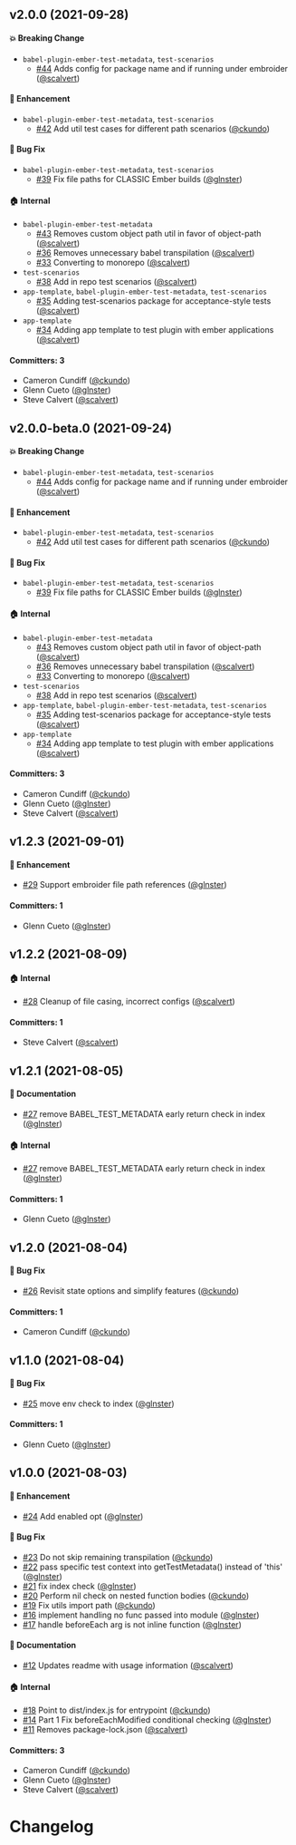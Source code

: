 ## v2.0.0 (2021-09-28)

#### :boom: Breaking Change
* `babel-plugin-ember-test-metadata`, `test-scenarios`
  * [#44](https://github.com/babel-plugin-ember-test-metadata/babel-plugin-ember-test-metadata/pull/44) Adds config for package name and if running under embroider ([@scalvert](https://github.com/scalvert))

#### :rocket: Enhancement
* `babel-plugin-ember-test-metadata`, `test-scenarios`
  * [#42](https://github.com/babel-plugin-ember-test-metadata/babel-plugin-ember-test-metadata/pull/42) Add util test cases for different path scenarios ([@ckundo](https://github.com/ckundo))

#### :bug: Bug Fix
* `babel-plugin-ember-test-metadata`, `test-scenarios`
  * [#39](https://github.com/babel-plugin-ember-test-metadata/babel-plugin-ember-test-metadata/pull/39) Fix file paths for CLASSIC Ember builds ([@glnster](https://github.com/glnster))

#### :house: Internal
* `babel-plugin-ember-test-metadata`
  * [#43](https://github.com/babel-plugin-ember-test-metadata/babel-plugin-ember-test-metadata/pull/43) Removes custom object path util in favor of object-path ([@scalvert](https://github.com/scalvert))
  * [#36](https://github.com/babel-plugin-ember-test-metadata/babel-plugin-ember-test-metadata/pull/36) Removes unnecessary babel transpilation ([@scalvert](https://github.com/scalvert))
  * [#33](https://github.com/babel-plugin-ember-test-metadata/babel-plugin-ember-test-metadata/pull/33) Converting to monorepo ([@scalvert](https://github.com/scalvert))
* `test-scenarios`
  * [#38](https://github.com/babel-plugin-ember-test-metadata/babel-plugin-ember-test-metadata/pull/38) Add in repo test scenarios ([@scalvert](https://github.com/scalvert))
* `app-template`, `babel-plugin-ember-test-metadata`, `test-scenarios`
  * [#35](https://github.com/babel-plugin-ember-test-metadata/babel-plugin-ember-test-metadata/pull/35) Adding test-scenarios package for acceptance-style tests ([@scalvert](https://github.com/scalvert))
* `app-template`
  * [#34](https://github.com/babel-plugin-ember-test-metadata/babel-plugin-ember-test-metadata/pull/34) Adding app template to test plugin with ember applications ([@scalvert](https://github.com/scalvert))

#### Committers: 3
- Cameron Cundiff ([@ckundo](https://github.com/ckundo))
- Glenn Cueto ([@glnster](https://github.com/glnster))
- Steve Calvert ([@scalvert](https://github.com/scalvert))


## v2.0.0-beta.0 (2021-09-24)

#### :boom: Breaking Change
* `babel-plugin-ember-test-metadata`, `test-scenarios`
  * [#44](https://github.com/babel-plugin-ember-test-metadata/babel-plugin-ember-test-metadata/pull/44) Adds config for package name and if running under embroider ([@scalvert](https://github.com/scalvert))

#### :rocket: Enhancement
* `babel-plugin-ember-test-metadata`, `test-scenarios`
  * [#42](https://github.com/babel-plugin-ember-test-metadata/babel-plugin-ember-test-metadata/pull/42) Add util test cases for different path scenarios ([@ckundo](https://github.com/ckundo))

#### :bug: Bug Fix
* `babel-plugin-ember-test-metadata`, `test-scenarios`
  * [#39](https://github.com/babel-plugin-ember-test-metadata/babel-plugin-ember-test-metadata/pull/39) Fix file paths for CLASSIC Ember builds ([@glnster](https://github.com/glnster))

#### :house: Internal
* `babel-plugin-ember-test-metadata`
  * [#43](https://github.com/babel-plugin-ember-test-metadata/babel-plugin-ember-test-metadata/pull/43) Removes custom object path util in favor of object-path ([@scalvert](https://github.com/scalvert))
  * [#36](https://github.com/babel-plugin-ember-test-metadata/babel-plugin-ember-test-metadata/pull/36) Removes unnecessary babel transpilation ([@scalvert](https://github.com/scalvert))
  * [#33](https://github.com/babel-plugin-ember-test-metadata/babel-plugin-ember-test-metadata/pull/33) Converting to monorepo ([@scalvert](https://github.com/scalvert))
* `test-scenarios`
  * [#38](https://github.com/babel-plugin-ember-test-metadata/babel-plugin-ember-test-metadata/pull/38) Add in repo test scenarios ([@scalvert](https://github.com/scalvert))
* `app-template`, `babel-plugin-ember-test-metadata`, `test-scenarios`
  * [#35](https://github.com/babel-plugin-ember-test-metadata/babel-plugin-ember-test-metadata/pull/35) Adding test-scenarios package for acceptance-style tests ([@scalvert](https://github.com/scalvert))
* `app-template`
  * [#34](https://github.com/babel-plugin-ember-test-metadata/babel-plugin-ember-test-metadata/pull/34) Adding app template to test plugin with ember applications ([@scalvert](https://github.com/scalvert))

#### Committers: 3
- Cameron Cundiff ([@ckundo](https://github.com/ckundo))
- Glenn Cueto ([@glnster](https://github.com/glnster))
- Steve Calvert ([@scalvert](https://github.com/scalvert))


## v1.2.3 (2021-09-01)

#### :rocket: Enhancement
* [#29](https://github.com/babel-plugin-ember-test-metadata/babel-plugin-ember-test-metadata/pull/29) Support embroider file path references ([@glnster](https://github.com/glnster))

#### Committers: 1
- Glenn Cueto ([@glnster](https://github.com/glnster))


## v1.2.2 (2021-08-09)

#### :house: Internal
* [#28](https://github.com/babel-plugin-ember-test-metadata/babel-plugin-ember-test-metadata/pull/28) Cleanup of file casing, incorrect configs ([@scalvert](https://github.com/scalvert))

#### Committers: 1
- Steve Calvert ([@scalvert](https://github.com/scalvert))


## v1.2.1 (2021-08-05)

#### :memo: Documentation
* [#27](https://github.com/babel-plugin-ember-test-metadata/babel-plugin-ember-test-metadata/pull/27) remove BABEL_TEST_METADATA early return check in index ([@glnster](https://github.com/glnster))

#### :house: Internal
* [#27](https://github.com/babel-plugin-ember-test-metadata/babel-plugin-ember-test-metadata/pull/27) remove BABEL_TEST_METADATA early return check in index ([@glnster](https://github.com/glnster))

#### Committers: 1
- Glenn Cueto ([@glnster](https://github.com/glnster))


## v1.2.0 (2021-08-04)

#### :bug: Bug Fix
* [#26](https://github.com/babel-plugin-ember-test-metadata/babel-plugin-ember-test-metadata/pull/26) Revisit state options and simplify features ([@ckundo](https://github.com/ckundo))

#### Committers: 1
- Cameron Cundiff ([@ckundo](https://github.com/ckundo))


## v1.1.0 (2021-08-04)

#### :bug: Bug Fix
* [#25](https://github.com/babel-plugin-ember-test-metadata/babel-plugin-ember-test-metadata/pull/25) move env check to index ([@glnster](https://github.com/glnster))

#### Committers: 1
- Glenn Cueto ([@glnster](https://github.com/glnster))


## v1.0.0 (2021-08-03)

#### :rocket: Enhancement
* [#24](https://github.com/babel-plugin-ember-test-metadata/babel-plugin-ember-test-metadata/pull/24) Add enabled opt ([@glnster](https://github.com/glnster))
#### :bug: Bug Fix
* [#23](https://github.com/babel-plugin-ember-test-metadata/babel-plugin-ember-test-metadata/pull/23) Do not skip remaining transpilation ([@ckundo](https://github.com/ckundo))
* [#22](https://github.com/babel-plugin-ember-test-metadata/babel-plugin-ember-test-metadata/pull/22) pass specific test context into getTestMetadata() instead of 'this' ([@glnster](https://github.com/glnster))
* [#21](https://github.com/babel-plugin-ember-test-metadata/babel-plugin-ember-test-metadata/pull/21) fix index check ([@glnster](https://github.com/glnster))
* [#20](https://github.com/babel-plugin-ember-test-metadata/babel-plugin-ember-test-metadata/pull/20) Perform nil check on nested function bodies ([@ckundo](https://github.com/ckundo))
* [#19](https://github.com/babel-plugin-ember-test-metadata/babel-plugin-ember-test-metadata/pull/19) Fix utils import path ([@ckundo](https://github.com/ckundo))
* [#16](https://github.com/babel-plugin-ember-test-metadata/babel-plugin-ember-test-metadata/pull/16) implement handling no func passed into module ([@glnster](https://github.com/glnster))
* [#17](https://github.com/babel-plugin-ember-test-metadata/babel-plugin-ember-test-metadata/pull/17) handle beforeEach arg is not inline function ([@glnster](https://github.com/glnster))
#### :memo: Documentation
* [#12](https://github.com/babel-plugin-ember-test-metadata/babel-plugin-ember-test-metadata/pull/12) Updates readme with usage information ([@scalvert](https://github.com/scalvert))
#### :house: Internal
* [#18](https://github.com/babel-plugin-ember-test-metadata/babel-plugin-ember-test-metadata/pull/18) Point to dist/index.js for entrypoint ([@ckundo](https://github.com/ckundo))
* [#14](https://github.com/babel-plugin-ember-test-metadata/babel-plugin-ember-test-metadata/pull/14) Part 1 Fix beforeEachModified conditional checking ([@glnster](https://github.com/glnster))
* [#11](https://github.com/babel-plugin-ember-test-metadata/babel-plugin-ember-test-metadata/pull/11) Removes package-lock.json ([@scalvert](https://github.com/scalvert))
#### Committers: 3
- Cameron Cundiff ([@ckundo](https://github.com/ckundo))
- Glenn Cueto ([@glnster](https://github.com/glnster))
- Steve Calvert ([@scalvert](https://github.com/scalvert))

# Changelog
